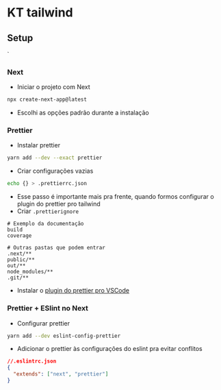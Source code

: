 # KT tailwind

## Setup

`

### Next

- Iniciar o projeto com Next

```bash
npx create-next-app@latest
```

- Escolhi as opções padrão durante a instalação

### Prettier

- Instalar prettier

```bash
yarn add --dev --exact prettier
```

- Criar configurações vazias

```bash
echo {} > .prettierrc.json
```

- Esse passo é importante mais pra frente, quando formos configurar o plugin do prettier pro tailwind
- Criar `.prettierignore`

```
# Exemplo da documentação
build
coverage

# Outras pastas que podem entrar
.next/**
public/**
out/**
node_modules/**
.git/**
```

- Instalar o [plugin do prettier pro VSCode](https://github.com/prettier/prettier-vscode)

### Prettier + ESlint no Next

- Configurar prettier

```bash
yarn add --dev eslint-config-prettier
```

- Adicionar o prettier às configurações do eslint pra evitar conflitos

```json
//.eslintrc.json
{
  "extends": ["next", "prettier"]
}
```
